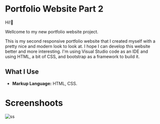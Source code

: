 # Portfolio Website Part 2

<p>Hi!👋</p>
<p>Wellcome to my new portfolio website project.</p>
<p>This is my second responsive portfolio website that I created myself with a pretty nice and modern look to look at. I hope I can develop this website better and more interesting. I'm using Visual Studio code as an IDE and using HTML, a bit of CSS, and bootstrap as a framework to build it.</p>


<h2>What I Use</h2>
<ul>
    <li><b>Markup Language:</b> HTML, CSS.</li>
  <!--  <li><b></b></li>
    <li><b></b></li>
    <li><b></b></li>
    <li><b></b></li> -->
</ul>

# Screenshoots
![ss](https://user-images.githubusercontent.com/84588706/152104379-b4028b45-0f17-4775-aa15-31126a148c8e.jpeg)

